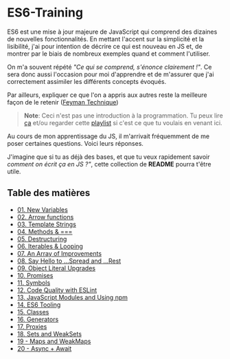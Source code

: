 # ES6-Training

ES6 est une mise à jour majeure de JavaScript qui comprend des dizaines de nouvelles fonctionnalités. En mettant l'accent sur la simplicité et la lisibilité, j'ai pour intention de décrire ce qui est nouveau en JS et, de montrer par le biais de nombreux exemples quand et comment l'utiliser.

On m'a souvent répété *"Ce qui se comprend, s'énonce clairement !"*. Ce sera donc aussi l'occasion pour moi d'apprendre et de m'assurer que j'ai correctement assimiler les différents concepts évoqués.

Par ailleurs, expliquer ce que l'on a appris aux autres reste la meilleure façon de le retenir ([Feyman Technique](https://www.youtube.com/watch?v=_f-qkGJBPts))

>**Note**: Ceci n'est pas une introduction à la programmation. Tu peux lire [ça](https://thot.space/javascript/example) et/ou regarder cette [playlist](https://www.youtube.com/playlist?list=PLnS-t85xRSrIC8Ytj-UslCO4iEqr_hJnI) si c'est ce que tu voulais en venant ici.

Au cours de mon apprentissage du JS, il m'arrivait fréquemment de me poser certaines questions. Voici leurs réponses.

J'imagine que si tu as déjà des bases, et que tu veux rapidement savoir *comment on écrit ça en JS ?"*, cette collection de **README** pourra t'être utile.

## Table des matières

* [01. New Variables](https://github.com/kecro/ES6-Training/blob/master/01%20-%20New%20Variables/README.md#var-let--const)
* [02. Arrow functions](https://github.com/kecro/ES6-Training/tree/master/02%20-%20Arrow%20functions#arrow-function-function--this)
* [03. Template Strings](https://github.com/kecro/ES6-Training/tree/master/03%20-%20Template%20Strings#template-strings)
* [04. Methods & ===](https://github.com/kecro/ES6-Training/tree/master/04%20-%20methods%20%26%20%3D%3D%3D#methods--)
* [05. Destructuring](https://github.com/kecro/ES6-Training/blob/master/05%20-%20Destructuring/README.md#destructuring)
* [06. Iterables & Looping](https://github.com/kecro/ES6-Training/tree/master/06%20-%20Iterables%20%26%20Looping#iterables--looping)
* [07. An Array of Improvements](https://github.com/kecro/ES6-Training/tree/master/07%20-%20An%20Array%20of%20Improvements#array)
* [08. Say Hello to ...Spread and ...Rest](https://github.com/kecro/ES6-Training/tree/master/08%20-%20Say%20Hello%20to%20...Spread%20and%20...Rest#spread-operator--rest-param)
* [09. Object Literal Upgrades](https://github.com/kecro/ES6-Training/tree/master/09%20-%20Object%20Literal%20Upgrades#objects)
* [10.  Promises](https://github.com/kecro/ES6-Training/blob/master/10%20-%20Promises/README.md#promise)
* [11.  Symbols](https://github.com/kecro/ES6-Training/tree/master/11%20-%20Symbols#symbols)
* [12.  Code Quality with ESLint](https://github.com/kecro/ES6-Training/tree/master/12%20-%20Code%20Quality%20with%20ESLint#eslint)
* [13.  JavaScript Modules and Using npm](https://github.com/kecro/ES6-Training/tree/master/13%20-%20JavaScript%20Modules%20and%20Using%20npm#js-modules--npm)
* [14.  ES6 Tooling](https://github.com/kecro/ES6-Training/blob/master/14%20-%20ES6%20Tooling/README.md#es6-tooling)
* [15.  Classes](https://github.com/kecro/ES6-Training/tree/master/15%20-%20Classes#classes)
* [16.  Generators](https://github.com/kecro/ES6-Training/tree/master/16%20-%20Generators#generators)
* [17.  Proxies](https://github.com/kecro/ES6-Training/tree/master/17%20-%20Proxies#proxies)
* [18.  Sets and WeakSets](https://github.com/kecro/ES6-Training/blob/master/18%20-%20Sets%20and%20WeakSets/README.md#sets--weaksets)
* [19 - Maps and WeakMaps](https://github.com/kecro/ES6-Training/tree/master/19%20-%20Maps%20and%20WeakMaps#maps--weakmaps)
* [20 - Async + Await](https://github.com/kecro/ES6-Training/blob/master/20%20-%20Async%20%2B%20Await/README.md#async--await)
